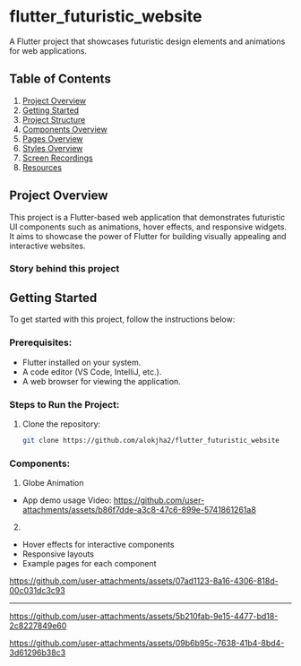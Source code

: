 # flutter_futuristic_website

A Flutter project that showcases futuristic design elements and animations for web applications.

## Table of Contents

1. [Project Overview](#project-overview)
2. [Getting Started](#getting-started)
3. [Project Structure](#project-structure)
4. [Components Overview](#components-overview)
5. [Pages Overview](#pages-overview)
6. [Styles Overview](#styles-overview)
7. [Screen Recordings](#screen-recordings)
8. [Resources](#resources)

## Project Overview

This project is a Flutter-based web application that demonstrates futuristic UI components such as animations, hover effects, and responsive widgets. It aims to showcase the power of Flutter for building visually appealing and interactive websites.

### Story behind this project 



## Getting Started

To get started with this project, follow the instructions below:

### Prerequisites:
- Flutter installed on your system.
- A code editor (VS Code, IntelliJ, etc.).
- A web browser for viewing the application.

### Steps to Run the Project:

1. Clone the repository:
   ```bash
   git clone https://github.com/alokjha2/flutter_futuristic_website

### Components:




1. Globe Animation
- App demo usage Video:
https://github.com/user-attachments/assets/b86f7dde-a3c8-47c6-899e-5741861261a8



<!-- <video src="https://github.com/alokjha2/flutter_futuristic_website/blob/main/screenshots/globe_animation.mp4"></video> -->

2. 
- Hover effects for interactive components
- Responsive layouts
- Example pages for each component


https://github.com/user-attachments/assets/07ad1123-8a16-4306-818d-00c031dc3c93


---




https://github.com/user-attachments/assets/5b210fab-9e15-4477-bd18-2c8227849e60



https://github.com/user-attachments/assets/09b6b95c-7638-41b4-8bd4-3d61296b38c3

